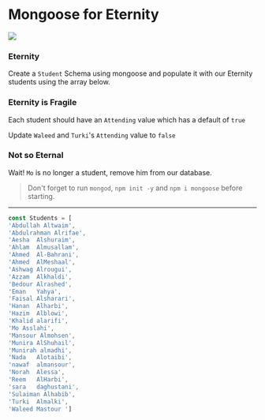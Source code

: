 # Mongoose for Eternity

![](https://avatars0.githubusercontent.com/u/51820096?s=200&v=4)

### Eternity

Create a `Student` Schema using mongoose and populate it with our Eternity students using the array below.

### Eternity is Fragile

Each student should have an `Attending` value which has a default of `true`

Update `Waleed` and `Turki`'s `Attending` value to `false`

### Not so Eternal 

Wait! `Mo` is no longer a student, remove him from our database.


>Don't forget to run `mongod`, `npm init -y` and `npm i mongoose` before starting.

---

```js
const Students = [
'Abdullah Altwaim',
'Abdulrahman Alrifae',
'Aesha	Alshuraim',
'Ahlam	Almusallam',
'Ahmed	Al-Bahrani',
'Ahmed	AlMeshaal',
'Ashwag	Alrougui',
'Azzam	Alkhaldi',
'Bedour	Alrashed',
'Eman	Yahya',
'Faisal	Alsharari',
'Hanan	Alharbi',
'Hazim	Alblowi',
'Khalid	alarifi',
'Mo	Asslahi',
'Mansour Almohsen',
'Munira	AlShuhail',
'Munirah almadhi',
'Nada	Alotaibi',
'nawaf	almansour',
'Norah	Alessa',
'Reem	AlHarbi',
'sara	daghustani',
'Sulaiman Alhabib',
'Turki	Almalki',
'Waleed	Mastour ']
```